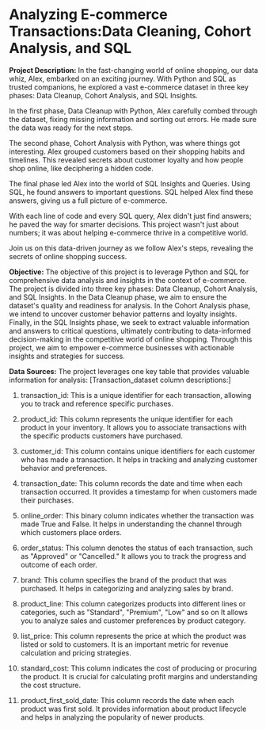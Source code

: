 # Analyzing E-commerce Transactions:Data Cleaning, Cohort Analysis, and SQL

**Project Description:** In the fast-changing world of online shopping, our data whiz, Alex, embarked on an exciting journey. With Python and SQL as trusted companions, he explored a vast e-commerce dataset in three key phases: Data Cleanup, Cohort Analysis, and SQL Insights.<br>

In the first phase, Data Cleanup with Python, Alex carefully combed through the dataset, fixing missing information and sorting out errors. He made sure the data was ready for the next steps.<br>

The second phase, Cohort Analysis with Python, was where things got interesting. Alex grouped customers based on their shopping habits and timelines. This revealed secrets about customer loyalty and how people shop online, like deciphering a hidden code.<br>

The final phase led Alex into the world of SQL Insights and Queries. Using SQL, he found answers to important questions. SQL helped Alex find these answers, giving us a full picture of e-commerce.<br>

With each line of code and every SQL query, Alex didn't just find answers; he paved the way for smarter decisions. This project wasn't just about numbers; it was about helping e-commerce thrive in a competitive world.<br>

Join us on this data-driven journey as we follow Alex's steps, revealing the secrets of online shopping success.<br>

**Objective:** The objective of this project is to leverage Python and SQL for comprehensive data analysis and insights in the context of e-commerce. The project is divided into three key phases: Data Cleanup, Cohort Analysis, and SQL Insights. In the Data Cleanup phase, we aim to ensure the dataset's quality and readiness for analysis. In the Cohort Analysis phase, we intend to uncover customer behavior patterns and loyalty insights. Finally, in the SQL Insights phase, we seek to extract valuable information and answers to critical questions, ultimately contributing to data-informed decision-making in the competitive world of online shopping. Through this project, we aim to empower e-commerce businesses with actionable insights and strategies for success.<br>

**Data Sources:** The project leverages one key table that provides valuable information for analysis:
[Transaction_dataset column descriptions:]
1. transaction_id: This is a unique identifier for each transaction, allowing you to track and reference specific purchases.

2. product_id: This column represents the unique identifier for each product in your inventory. It allows you to associate transactions with the specific products customers have purchased.

3. customer_id: This column contains unique identifiers for each customer who has made a transaction. It helps in tracking and analyzing customer behavior and preferences.

4. transaction_date: This column records the date and time when each transaction occurred. It provides a timestamp for when customers made their purchases.

5. online_order: This binary column indicates whether the transaction was made True and False. It helps in understanding the channel through which customers place orders.

6. order_status: This column denotes the status of each transaction, such as "Approved" or "Cancelled." It allows you to track the progress and outcome of each order.

7. brand: This column specifies the brand of the product that was purchased. It helps in categorizing and analyzing sales by brand.

8. product_line: This column categorizes products into different lines or categories, such as "Standard", "Premium", "Low" and so on It allows you to analyze sales and customer preferences by product category.

9. list_price: This column represents the price at which the product was listed or sold to customers. It is an important metric for revenue calculation and pricing strategies.

10. standard_cost: This column indicates the cost of producing or procuring the product. It is crucial for calculating profit margins and understanding the cost structure.

11. product_first_sold_date: This column records the date when each product was first sold. It provides information about product lifecycle and helps in analyzing the popularity of newer products.


